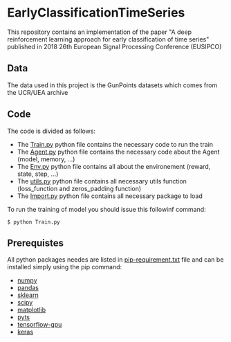 # EarlyClassificationTimeSeries
This repository contains an implementation of the paper "A deep reinforcement learning approach for early classification of time series" published in 2018 26th European Signal Processing Conference (EUSIPCO)

## Data
The data used in this project is the GunPoints datasets which comes from the UCR/UEA archive 

## Code
The code is divided as follows:
* The [Train.py](#Train.py) python file contains the necessary code to run the train
* The [Agent.py](#Agent.py) python file contains the necessary code about the Agent (model, memory, ...)
* The [Env.py](#Env.py) python file contains all about the environement (reward, state, step, ...)
* The [utils.py](#utils.py) python file contains all necessary utils function (loss_function and zeros_padding function)
* The [Import.py](#Import.py) python file contains all necessary package to load

To run the training of model you should issue this followinf command:
```
$ python Train.py 

```

## Prerequistes 
All python packages needes are listed in [pip-requirement.txt](#pip-requirement.txt) file and can be installed simply using the pip command:

* [numpy](www.numpy.org)
* [pandas](https://pandas.pydata.org)
* [sklearn](scikit-learn.org/stable/)
* [scipy](https://www.scipy.org)
* [matplotlib](https://matplotlib.org)
* [pyts](https://pypi.org/project/pyts/)
* [tensorflow-gpu](https://www.tensorflow.org)
* [keras](https://keras.io)







